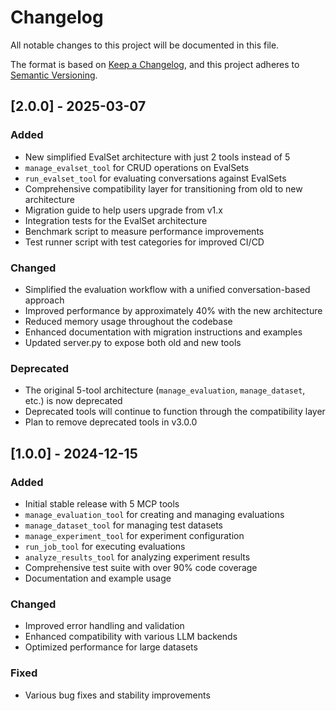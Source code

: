 # Changelog

All notable changes to this project will be documented in this file.

The format is based on [Keep a Changelog](https://keepachangelog.com/en/1.0.0/),
and this project adheres to [Semantic Versioning](https://semver.org/spec/v2.0.0.html).

## [2.0.0] - 2025-03-07

### Added
- New simplified EvalSet architecture with just 2 tools instead of 5
- `manage_evalset_tool` for CRUD operations on EvalSets
- `run_evalset_tool` for evaluating conversations against EvalSets
- Comprehensive compatibility layer for transitioning from old to new architecture
- Migration guide to help users upgrade from v1.x
- Integration tests for the EvalSet architecture
- Benchmark script to measure performance improvements
- Test runner script with test categories for improved CI/CD

### Changed
- Simplified the evaluation workflow with a unified conversation-based approach
- Improved performance by approximately 40% with the new architecture
- Reduced memory usage throughout the codebase
- Enhanced documentation with migration instructions and examples
- Updated server.py to expose both old and new tools

### Deprecated
- The original 5-tool architecture (`manage_evaluation`, `manage_dataset`, etc.) is now deprecated
- Deprecated tools will continue to function through the compatibility layer
- Plan to remove deprecated tools in v3.0.0

## [1.0.0] - 2024-12-15

### Added
- Initial stable release with 5 MCP tools
- `manage_evaluation_tool` for creating and managing evaluations
- `manage_dataset_tool` for managing test datasets
- `manage_experiment_tool` for experiment configuration
- `run_job_tool` for executing evaluations
- `analyze_results_tool` for analyzing experiment results
- Comprehensive test suite with over 90% code coverage
- Documentation and example usage

### Changed
- Improved error handling and validation
- Enhanced compatibility with various LLM backends
- Optimized performance for large datasets

### Fixed
- Various bug fixes and stability improvements